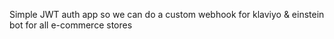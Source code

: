 Simple JWT auth app so we can do a custom webhook for klaviyo & einstein bot for all e-commerce stores
